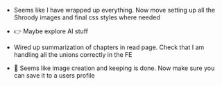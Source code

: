-  Seems like I have wrapped up everything. Now move setting up all the Shroody images and
   final css styles where needed

-  👉 Maybe explore AI stuff
-  Wired up summarization of chapters in read page. Check that I am handling all the unions correctly in the FE

-  🧠 Seems like image creation and keeping is done. Now make sure you can save it to a users profile
